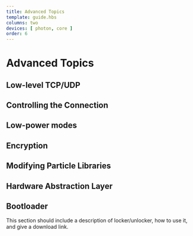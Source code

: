 ```yaml
---
title: Advanced Topics
template: guide.hbs
columns: two
devices: [ photon, core ]
order: 6
---
```


# Advanced Topics

## Low-level TCP/UDP

## Controlling the Connection

## Low-power modes

## Encryption

## Modifying Particle Libraries

## Hardware Abstraction Layer

## Bootloader

This section should include a description of locker/unlocker, how to use it, and give a download link.